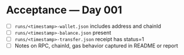 # Acceptance — Day 001

- [ ] `runs/<timestamp>-wallet.json` includes address and chainId
- [ ] `runs/<timestamp>-balance.json` present
- [ ] `runs/<timestamp>-transfer.json` receipt has status=1
- [ ] Notes on RPC, chainId, gas behavior captured in README or report

